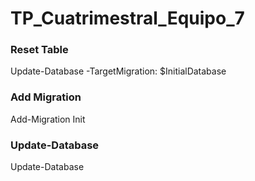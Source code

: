 # TP_Cuatrimestral_Equipo_7

### Reset Table

Update-Database -TargetMigration: $InitialDatabase

### Add Migration

Add-Migration Init

### Update-Database

Update-Database

